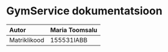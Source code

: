 # GymService dokumentatsioon

| Autor  | Maria Toomsalu |
|:--- |:--- |
| Matriklikood  | 155531IABB |

